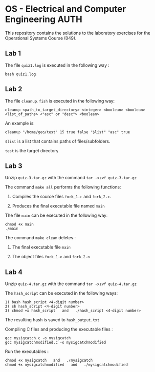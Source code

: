# OS - Electrical and Computer Engineering AUTH 

 This repository contains the solutions to the laboratory exercises for the Operational Systems Course (049).
 
## Lab 1

The file `quiz1.log` is executed in the following way : 

```bash quiz1.log```

## Lab 2
The file `cleanup.fish` is executed in the following way: 

`cleanup <path_to_target_directory> <integer> <boolean> <boolean> <list_of_paths> <"asc" or "desc"> <boolean>`

An example is: 
```
cleanup "/home/geo/test" 15 true false "$list" "asc" true
```
`$list` is a list that contains paths of files/subfolders.

`test` is the target directory

## Lab 3
Unzip `quiz-3.tar.gz` with the command `tar -xzvf quiz-3.tar.gz`

The command `make all` performs the following functions:

  1) Compiles the source files `fork_1.c` and `fork_2.c`.

  2) Produces the final executable file named `main`

The file `main` can be executed in the following way:
```
chmod +x main
./main
```
The command `make clean` deletes :

 1) The final executable file `main`
 
 2) The object files `fork_1.o` and `fork_2.o`

## Lab 4
Unzip `quiz-4.tar.gz` with the command `tar -xzvf quiz-4.tar.gz`

The `hash_script` can be executed in the following ways:
``` 
1) bash hash_script <4-digit number>
2) sh hash_script <4-digit number>
3) chmod +x hash_script   and   ./hash_script <4-digit number>
```
The resulting hash is saved to `hash_output.txt`

Compiling C files and producing the executable files :
```
gcc mysigcatch.c -o mysigcatch
gcc mysigcatchmodified.c -o mysigcatchmodified
```
Run the executables :
```
chmod +x mysigcatch   and   ./mysigcatch
chmod +x mysigcatchmodified   and   ./mysigcatchmodified
```

